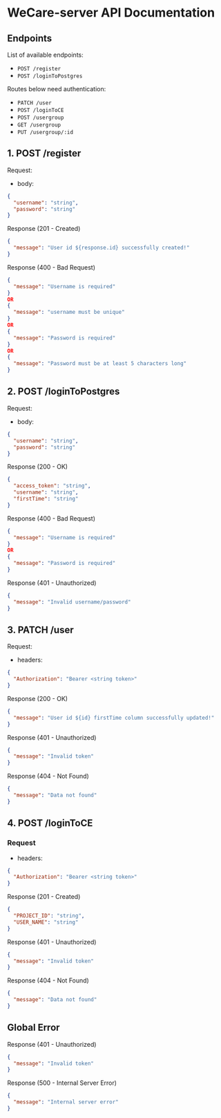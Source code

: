# WeCare-server API Documentation

## Endpoints

List of available endpoints:

- `POST /register`
- `POST /loginToPostgres`

Routes below need authentication:

- `PATCH /user`
- `POST /loginToCE`
- `POST /usergroup`
- `GET /usergroup`
- `PUT /usergroup/:id`

## 1. POST /register

Request:

- body:

```json
{
  "username": "string",
  "password": "string"
}
```

Response (201 - Created)

```json
{
  "message": "User id ${response.id} successfully created!"
}
```

Response (400 - Bad Request)

```json
{
  "message": "Username is required"
}
OR
{
  "message": "username must be unique"
}
OR
{
  "message": "Password is required"
}
OR
{
  "message": "Password must be at least 5 characters long"
}
```

## 2. POST /loginToPostgres

Request:

- body:

```json
{
  "username": "string",
  "password": "string"
}
```

Response (200 - OK)

```json
{
  "access_token": "string",
  "username": "string",
  "firstTime": "string"
}
```

Response (400 - Bad Request)

```json
{
  "message": "Username is required"
}
OR
{
  "message": "Password is required"
}
```

Response (401 - Unauthorized)

```json
{
  "message": "Invalid username/password"
}
```

## 3. PATCH /user

Request:

- headers:

```json
{
  "Authorization": "Bearer <string token>"
}
```

Response (200 - OK)

```json
{
  "message": "User id ${id} firstTime column successfully updated!"
}
```

Response (401 - Unauthorized)

```json
{
  "message": "Invalid token"
}
```

Response (404 - Not Found)

```json
{
  "message": "Data not found"
}
```

## 4. POST /loginToCE

### Request

- headers:

```json
{
  "Authorization": "Bearer <string token>"
}
```

Response (201 - Created)

```json
{
  "PROJECT_ID": "string",
  "USER_NAME": "string"
}
```

Response (401 - Unauthorized)

```json
{
  "message": "Invalid token"
}
```

Response (404 - Not Found)

```json
{
  "message": "Data not found"
}
```

## Global Error

Response (401 - Unauthorized)

```json
{
  "message": "Invalid token"
}
```

Response (500 - Internal Server Error)

```json
{
  "message": "Internal server error"
}
```
